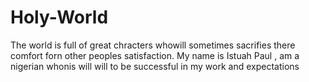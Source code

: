 # Holy-World
The world is full of great chracters whowill sometimes sacrifies there comfort forn other peoples satisfaction.
My name is Istuah Paul , am a nigerian whonis will will to be successful in my work and expectations
